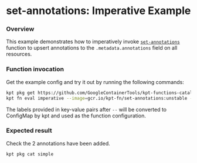 # set-annotations: Imperative Example

### Overview

This example demonstrates how to imperatively invoke [`set-annotations`]
function to upsert annotations to the `.metadata.annotations` field on all
resources.

### Function invocation

Get the example config and try it out by running the following commands:

```sh
kpt pkg get https://github.com/GoogleContainerTools/kpt-functions-catalog.git/examples/set-annotations/imperative .
kpt fn eval imperative --image=gcr.io/kpt-fn/set-annotations:unstable -- color=orange fruit=apple
```

The labels provided in key-value pairs after `--` will be converted to ConfigMap
by kpt and used as the function configuration.

### Expected result

Check the 2 annotations have been added.

```sh
kpt pkg cat simple
```

[`set-annotations`]: https://catalog.kpt.dev/set-annotations/v0.1/
